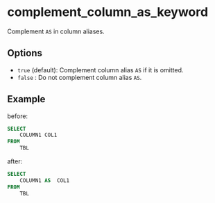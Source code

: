 # complement_column_as_keyword

Complement `AS` in column aliases.

## Options

- `true` (default): Complement column alias `AS` if it is omitted.
- `false` : Do not complement column alias `AS`.

## Example

before:

```sql
SELECT
	COLUMN1	COL1
FROM
	TBL
```

after:

```sql
SELECT
	COLUMN1	AS	COL1
FROM
	TBL
```
